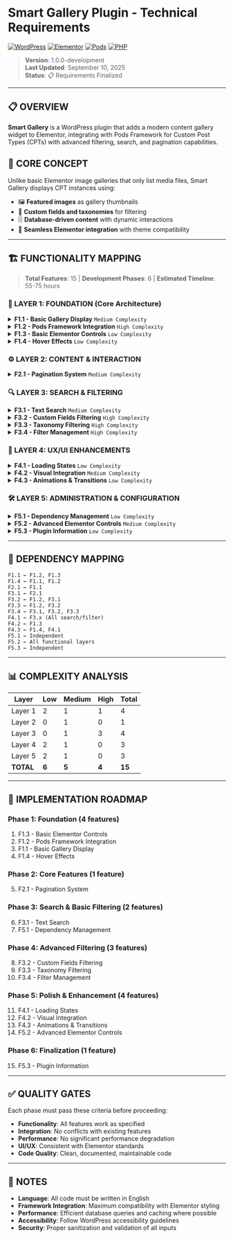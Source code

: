 # Smart Gallery Plugin - Technical Requirements

[![WordPress](https://img.shields.io/badge/WordPress-5.0+-blue.svg)](https://wordpress.org)
[![Elementor](https://img.shields.io/badge/Elementor-3.0+-purple.svg)](https://elementor.com)
[![Pods](https://img.shields.io/badge/Pods-Framework-green.svg)](https://pods.io)
[![PHP](https://img.shields.io/badge/PHP-7.4+-blue.svg)](https://php.net)

> **Version**: 1.0.0-development  
> **Last Updated**: September 10, 2025  
> **Status**: 📋 Requirements Finalized

---

## 📋 OVERVIEW

**Smart Gallery** is a WordPress plugin that adds a modern content gallery widget to Elementor, integrating with Pods Framework for Custom Post Types (CPTs) with advanced filtering, search, and pagination capabilities.

## 🎯 CORE CONCEPT

Unlike basic Elementor image galleries that only list media files, Smart Gallery displays CPT instances using:

- 🖼️ **Featured images** as gallery thumbnails
- 🔧 **Custom fields and taxonomies** for filtering
- 🗄️ **Database-driven content** with dynamic interactions
- 🎨 **Seamless Elementor integration** with theme compatibility

---

## 🏗️ FUNCTIONALITY MAPPING

> **Total Features**: 15 | **Development Phases**: 6 | **Estimated Timeline**: 55-75 hours

### **🧱 LAYER 1: FOUNDATION (Core Architecture)**

<details>
<summary><strong>F1.1 - Basic Gallery Display</strong> <code>Medium Complexity</code></summary>

- **🎯 Description**: Display CPT instances in a responsive grid layout
- **📋 Requirements**:
  - Show featured image as main thumbnail
  - Grid layout with configurable columns
  - Responsive design (mobile/tablet/desktop)
  - Click to open CPT permalink in new tab
- **🔗 Dependencies**: Pods Framework integration
- **⏱️ Complexity**: Medium
- **📊 Estimated Time**: 4-6 hours

</details>

<details>
<summary><strong>F1.2 - Pods Framework Integration</strong> <code>High Complexity</code></summary>

- **🎯 Description**: Core integration with Pods CPTs and complete content display
- **📋 Requirements**:
  - Detect and list available CPTs from Pods
  - Access custom fields and taxonomies
  - Handle missing Pods scenarios gracefully
  - **Show Post Title control** - toggle title display on/off
  - **Show Post Description control** - toggle description display on/off
  - **Description Field control** (conditional - only when Show Description enabled):
    - Post Content (cropped) - truncated post content
    - Custom Field - use specified custom field value
  - **Description Length control** (conditional - only when Show Description enabled AND Post Content selected)
  - **Custom Field Name** (conditional - only when Show Description enabled AND Custom Field selected)
  - **"No results found" message** - configurable text when no posts match criteria
  - Complete content integration with gallery items
  - Graceful fallbacks for missing content
- **🔗 Dependencies**: Pods Framework plugin
- **⏱️ Complexity**: High
- **📊 Estimated Time**: 8-10 hours

</details>

<details>
<summary><strong>F1.3 - Basic Elementor Controls</strong> <code>Low Complexity</code></summary>

- **🎯 Description**: Essential widget configuration in Elementor
- **📋 Requirements**:
  - CPT selection dropdown
  - Posts per page setting
  - Basic layout controls (columns, spacing)
- **🔗 Dependencies**: Elementor Page Builder
- **⏱️ Complexity**: Low
- **📊 Estimated Time**: 2-4 hours

</details>

<details>
<summary><strong>F1.4 - Hover Effects</strong> <code>Low Complexity</code></summary>

- **🎯 Description**: Interactive hover states for gallery grid elements with reveal and zoom effects
- **📋 Requirements**:
  - **Enable Image Hover control** - toggle to activate/deactivate image hover effect
    - Standard zoom effect (scale 1.05x) on featured image when enabled
    - Smooth CSS transition (0.3s ease)
    - **Default: Enabled**
  - **Enable Content Hover control** - toggle to activate/deactivate content reveal effect  
    - Content area (title + description) **completely hidden by default** (translateY 100% + opacity 0)
    - On hover: content **slides up from bottom** with simultaneous fade-in effect
    - Dual CSS transitions: transform + opacity (0.3s ease each)
    - **Default: Enabled**
  - Both controls located in "Layout and Presentation Settings" section
  - **Behavior Logic**:
    - Content hover enabled: Content hidden initially, reveals on hover
    - Content hover disabled: Content always visible (static display)
    - Both disabled: Static gallery with always-visible content and no effects
  - Performance-optimized CSS animations with conditional classes
- **🔗 Dependencies**: F1.1 (Basic Gallery), F1.2 (Content Display)
- **⏱️ Complexity**: Low
- **📊 Estimated Time**: 2-3 hours

</details>

### **⚙️ LAYER 2: CONTENT & INTERACTION**

<details>
<summary><strong>F2.1 - Pagination System</strong> <code>Medium Complexity</code></summary>

- **🎯 Description**: Navigate through multiple pages of results
- **📋 Requirements**:
  - Previous/Next buttons
  - Numbered page buttons
  - Configurable posts per page
  - Dynamic recalculation on search/filter changes
  - Standard pagination UI patterns
- **🔗 Dependencies**: F1.1 (Basic Gallery)
- **⏱️ Complexity**: Medium
- **📊 Estimated Time**: 5-6 hours

</details>

### **🔍 LAYER 3: SEARCH & FILTERING**

<details>
<summary><strong>F3.1 - Text Search</strong> <code>Medium Complexity</code></summary>

- **🎯 Description**: Search functionality within CPT content
- **📋 Requirements**:
  - Search input with magnifying glass icon (like MercadoLibre style)
  - Search in post title and content
  - Case-insensitive, trimmed input
  - Configurable placeholder text (default: "Search...")
  - Configurable position (top of sidebar OR top of gallery)
  - Clear search functionality
- **🔗 Dependencies**: F2.1 (Pagination)
- **⏱️ Complexity**: Medium
- **📊 Estimated Time**: 4-5 hours

</details>

<details>
<summary><strong>F3.2 - Custom Fields Filtering</strong> <code>High Complexity</code></summary>

- **🎯 Description**: Filter by CPT custom fields
- **📋 Requirements**:
  - Admin configurable field selection
  - Dynamic filter UI based on field types
  - Multiple field filtering (AND logic)
  - Filter reset functionality
- **🔗 Dependencies**: F1.2 (Pods Integration), F3.1 (Text Search)
- **⏱️ Complexity**: High
- **📊 Estimated Time**: 8-10 hours

</details>

<details>
<summary><strong>F3.3 - Taxonomy Filtering</strong> <code>High Complexity</code></summary>

- **🎯 Description**: Filter by CPT taxonomies
- **📋 Requirements**:
  - Admin configurable taxonomy selection
  - Checkbox-based filtering interface
  - Hierarchical taxonomy support (tree structure)
  - Parent/child selection logic (select parent = select all children)
  - Multiple taxonomy filtering
- **🔗 Dependencies**: F1.2 (Pods Integration), F3.2 (Custom Fields)
- **⏱️ Complexity**: High
- **📊 Estimated Time**: 8-10 hours

</details>

<details>
<summary><strong>F3.4 - Filter Management</strong> <code>High Complexity</code></summary>

- **🎯 Description**: Combined filter operations and controls
- **📋 Requirements**:
  - Clear all filters button (trash icon)
  - Dynamic filter value updates based on search results
  - Automatic pagination recalculation
  - Filter state persistence during interactions
- **🔗 Dependencies**: F3.1, F3.2, F3.3 (All filter types)
- **⏱️ Complexity**: High
- **📊 Estimated Time**: 6-8 hours

</details>

### **🎨 LAYER 4: UX/UI ENHANCEMENTS**

<details>
<summary><strong>F4.1 - Loading States</strong> <code>Low Complexity</code></summary>

- **🎯 Description**: Visual feedback during data operations
- **📋 Requirements**:
  - Overlay loading spinner covering entire widget
  - Prevent double-clicks and multiple requests
  - Smooth transitions in/out
- **🔗 Dependencies**: All search/filter functionality
- **⏱️ Complexity**: Low
- **📊 Estimated Time**: 3-4 hours

</details>

<details>
<summary><strong>F4.2 - Visual Integration</strong> <code>Medium Complexity</code></summary>

- **🎯 Description**: Seamless Elementor theme integration
- **📋 Requirements**:
  - Inherit Elementor colors and typography
  - Use Elementor's message/alert styles
  - Minimal custom CSS
  - Responsive design consistency
- **🔗 Dependencies**: F1.3 (Elementor Controls)
- **⏱️ Complexity**: Medium
- **📊 Estimated Time**: 4-6 hours

</details>

<details>
<summary><strong>F4.3 - Animations & Transitions</strong> <code>Low Complexity</code></summary>

- **🎯 Description**: Smooth user experience enhancements
- **📋 Requirements**:
  - Content loading transitions
  - Hover effect animations
  - Filter application feedback
  - Simple easing functions
- **🔗 Dependencies**: F1.4 (Hover Effects), F4.1 (Loading States)
- **⏱️ Complexity**: Low
- **📊 Estimated Time**: 3-4 hours

</details>

### **🛠️ LAYER 5: ADMINISTRATION & CONFIGURATION**

<details>
<summary><strong>F5.1 - Dependency Management</strong> <code>Low Complexity</code></summary>

- **🎯 Description**: Handle plugin dependencies gracefully
- **📋 Requirements**:
  - WordPress admin notices for missing dependencies
  - Elementor widget warnings for missing Pods
  - Graceful degradation when dependencies unavailable
- **🔗 Dependencies**: None (System level)
- **⏱️ Complexity**: Low
- **📊 Estimated Time**: 2-3 hours

</details>

<details>
<summary><strong>F5.2 - Advanced Elementor Controls</strong> <code>Medium Complexity</code></summary>

- **🎯 Description**: Complete widget configuration interface
- **📋 Requirements**:
  - All configuration options organized in sections
  - Dynamic controls (show/hide based on selections)
  - Validation and error handling
  - Preview updates in real-time
- **🔗 Dependencies**: All functional layers
- **⏱️ Complexity**: Medium
- **📊 Estimated Time**: 5-7 hours

</details>

<details>
<summary><strong>F5.3 - Plugin Information</strong> <code>Low Complexity</code></summary>

- **🎯 Description**: Plugin branding and information
- **📋 Requirements**:
  - Plugin info section in widget controls
  - Repository link for documentation
  - Version information
- **🔗 Dependencies**: None
- **⏱️ Complexity**: Low
- **📊 Estimated Time**: 1-2 hours

</details>

---

## 🔄 DEPENDENCY MAPPING

```
F1.1 ← F1.2, F1.3
F1.4 ← F1.1, F1.2
F2.1 ← F1.1
F3.1 ← F2.1
F3.2 ← F1.2, F3.1
F3.3 ← F1.2, F3.2
F3.4 ← F3.1, F3.2, F3.3
F4.1 ← F3.x (All search/filter)
F4.2 ← F1.3
F4.3 ← F1.4, F4.1
F5.1 ← Independent
F5.2 ← All functional layers
F5.3 ← Independent
```

---

## 📊 COMPLEXITY ANALYSIS

| Layer | Low | Medium | High | Total |
|-------|-----|--------|------|--------|
| Layer 1 | 2 | 1 | 1 | 4 |
| Layer 2 | 0 | 1 | 0 | 1 |
| Layer 3 | 0 | 1 | 3 | 4 |
| Layer 4 | 2 | 1 | 0 | 3 |
| Layer 5 | 2 | 1 | 0 | 3 |
| **TOTAL** | **6** | **5** | **4** | **15** |

---

## 🚀 IMPLEMENTATION ROADMAP

### **Phase 1: Foundation** (4 features)
1. F1.3 - Basic Elementor Controls
2. F1.2 - Pods Framework Integration  
3. F1.1 - Basic Gallery Display
4. F1.4 - Hover Effects

### **Phase 2: Core Features** (1 feature)
5. F2.1 - Pagination System

### **Phase 3: Search & Basic Filtering** (2 features)
6. F3.1 - Text Search
7. F5.1 - Dependency Management

### **Phase 4: Advanced Filtering** (3 features)
8. F3.2 - Custom Fields Filtering
9. F3.3 - Taxonomy Filtering  
10. F3.4 - Filter Management

### **Phase 5: Polish & Enhancement** (4 features)
11. F4.1 - Loading States
12. F4.2 - Visual Integration
13. F4.3 - Animations & Transitions
14. F5.2 - Advanced Elementor Controls

### **Phase 6: Finalization** (1 feature)
15. F5.3 - Plugin Information

---

## ✅ QUALITY GATES

Each phase must pass these criteria before proceeding:
- **Functionality**: All features work as specified
- **Integration**: No conflicts with existing features
- **Performance**: No significant performance degradation
- **UI/UX**: Consistent with Elementor standards
- **Code Quality**: Clean, documented, maintainable code

---

## 📝 NOTES

- **Language**: All code must be written in English
- **Framework Integration**: Maximum compatibility with Elementor styling
- **Performance**: Efficient database queries and caching where possible
- **Accessibility**: Follow WordPress accessibility guidelines
- **Security**: Proper sanitization and validation of all inputs